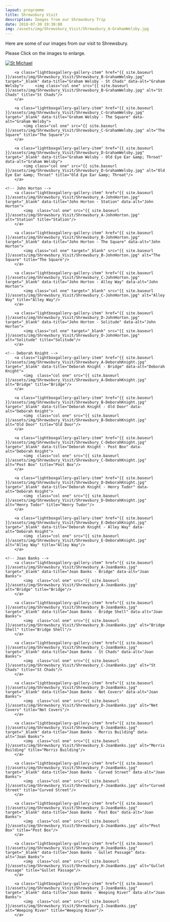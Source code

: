 ```yaml
---
layout: programme
title: Shrewsbury Visit
description: Images from our Shrewsbury Trip
date: 2018-07-30 19:30:00
img: /assets/img/Shrewsbury_Visit/Shrewsbury_A-GrahamWelsby.jpg
---
```


Here are some of our images from our visit to Shrewsbury. 

Please Click on the images to enlarge.

<div class="lightboxgallery-gallery">
	<!-- Graham Welsby -->
		<a class="lightboxgallery-gallery-item" href="{{ site.baseurl }}/assets/img/Shrewsbury_Visit/Shrewsbury_A-GrahamWelsby.jpg" target="_blank" data-title="Graham Welsby - St Michael" data-alt="Graham Welsby">	
			<img class="col one" src="{{ site.baseurl }}/assets/img/Shrewsbury_Visit/Shrewsbury_A-GrahamWelsby.jpg" alt="St Michael" title="St Michael"/>
		</a>

		<a class="lightboxgallery-gallery-item" href="{{ site.baseurl }}/assets/img/Shrewsbury_Visit/Shrewsbury_B-GrahamWelsby.jpg" target="_blank" data-title="Graham Welsby - St Chads" data-alt="Graham Welsby">		<img class="col one" src="{{ site.baseurl }}/assets/img/Shrewsbury_Visit/Shrewsbury_B-GrahamWelsby.jpg" alt="St Chads" title="St Chads"/>
		</a>

		<a class="lightboxgallery-gallery-item" href="{{ site.baseurl }}/assets/img/Shrewsbury_Visit/Shrewsbury_C-GrahamWelsby.jpg" target="_blank" data-title="Graham Welsby - The Square" data-alt="Graham Welsby">	
			<img class="col one" src="{{ site.baseurl }}/assets/img/Shrewsbury_Visit/Shrewsbury_C-GrahamWelsby.jpg" alt="The Square" title="The Square"/>
		</a>

		<a class="lightboxgallery-gallery-item" href="{{ site.baseurl }}/assets/img/Shrewsbury_Visit/Shrewsbury_D-GrahamWelsby.jpg" target="_blank" data-title="Graham Welsby - Old Eye Ear &amp; Throat" data-alt="Graham Welsby">	
			<img class="col one" src="{{ site.baseurl }}/assets/img/Shrewsbury_Visit/Shrewsbury_D-GrahamWelsby.jpg" alt="Old Eye Ear &amp; Throat" title="Old Eye Ear &amp; Throat"/>
		</a>

	<!-- John Horton -->
		<a class="lightboxgallery-gallery-item" href="{{ site.baseurl }}/assets/img/Shrewsbury_Visit/Shrewsbury_A-JohnHorton.jpg" target="_blank" data-title="John Horton - Station" data-alt="John Horton">
			<img  class="col one" src="{{ site.baseurl }}/assets/img/Shrewsbury_Visit/Shrewsbury_A-JohnHorton.jpg" alt="Station" title="Station"/>
		</a>
		
		<a class="lightboxgallery-gallery-item" href="{{ site.baseurl }}/assets/img/Shrewsbury_Visit/Shrewsbury_B-JohnHorton.jpg" target="_blank" data-title="John Horton - The Square" data-alt="John Horton">
			<img class="col one" target="_blank" src="{{ site.baseurl }}/assets/img/Shrewsbury_Visit/Shrewsbury_B-JohnHorton.jpg" alt="The Square" title="The Square"/>
		</a>
		
		<a class="lightboxgallery-gallery-item" href="{{ site.baseurl }}/assets/img/Shrewsbury_Visit/Shrewsbury_C-JohnHorton.jpg" target="_blank" data-title="John Horton - Alley Way" data-alt="John Horton">
			<img class="col one" target="_blank" src="{{ site.baseurl }}/assets/img/Shrewsbury_Visit/Shrewsbury_C-JohnHorton.jpg" alt="Alley Way" title="Alley Way"/>
		</a>

		<a class="lightboxgallery-gallery-item" href="{{ site.baseurl }}/assets/img/Shrewsbury_Visit/Shrewsbury_D-JohnHorton.jpg" target="_blank" data-title="John Horton - Solitude" data-alt="John Horton">
			<img class="col one" target="_blank" src="{{ site.baseurl }}/assets/img/Shrewsbury_Visit/Shrewsbury_D-JohnHorton.jpg" alt="Solitude" title="Solitude"/>
		</a>

	<!-- Deborah Knight -->
		<a class="lightboxgallery-gallery-item" href="{{ site.baseurl }}/assets/img/Shrewsbury_Visit/Shrewsbury_A-DeborahKnight.jpg" target="_blank" data-title="Deborah Knight - Bridge" data-alt="Deborah Knight">
			<img  class="col one" src="{{ site.baseurl }}/assets/img/Shrewsbury_Visit/Shrewsbury_A-DeborahKnight.jpg" alt="Bridge" title="Bridge"/>
		</a>

		<a class="lightboxgallery-gallery-item" href="{{ site.baseurl }}/assets/img/Shrewsbury_Visit/Shrewsbury_B-DeborahKnight.jpg" target="_blank" data-title="Deborah Knight - Old Door" data-alt="Deborah Knight">
			<img  class="col one" src="{{ site.baseurl }}/assets/img/Shrewsbury_Visit/Shrewsbury_B-DeborahKnight.jpg" alt="Old Door" title="Old Door"/>
		</a>

		<a class="lightboxgallery-gallery-item" href="{{ site.baseurl }}/assets/img/Shrewsbury_Visit/Shrewsbury_C-DeborahKnight.jpg" target="_blank" data-title="Deborah Knight - Post Box" data-alt="Deborah Knight">
			<img  class="col one" src="{{ site.baseurl }}/assets/img/Shrewsbury_Visit/Shrewsbury_C-DeborahKnight.jpg" alt="Post Box" title="Post Box"/>
		</a>

		<a class="lightboxgallery-gallery-item" href="{{ site.baseurl }}/assets/img/Shrewsbury_Visit/Shrewsbury_D-DeborahKnight.jpg" target="_blank" data-title="Deborah Knight - Henry Tudor" data-alt="Deborah Knight">
			<img  class="col one" src="{{ site.baseurl }}/assets/img/Shrewsbury_Visit/Shrewsbury_D-DeborahKnight.jpg" alt="Henry Tudor" title="Henry Tudor"/>
		</a>

		<a class="lightboxgallery-gallery-item" href="{{ site.baseurl }}/assets/img/Shrewsbury_Visit/Shrewsbury_E-DeborahKnight.jpg" target="_blank" data-title="Deborah Knight - Alley Way" data-alt="Deborah Knight">
			<img  class="col one" src="{{ site.baseurl }}/assets/img/Shrewsbury_Visit/Shrewsbury_E-DeborahKnight.jpg" alt="Alley Way" title="Alley Way"/>
		</a>

	<!-- Joan Banks -->
		<a class="lightboxgallery-gallery-item" href="{{ site.baseurl }}/assets/img/Shrewsbury_Visit/Shrewsbury_A-JoanBanks.jpg" target="_blank" data-title="Joan Banks - Bridge" data-alt="Joan Banks">
			<img  class="col one" src="{{ site.baseurl }}/assets/img/Shrewsbury_Visit/Shrewsbury_A-JoanBanks.jpg" alt="Bridge" title="Bridge"/>
		</a>

		<a class="lightboxgallery-gallery-item" href="{{ site.baseurl }}/assets/img/Shrewsbury_Visit/Shrewsbury_B-JoanBanks.jpg" target="_blank" data-title="Joan Banks - Bridge Shell" data-alt="Joan Banks">
			<img  class="col one" src="{{ site.baseurl }}/assets/img/Shrewsbury_Visit/Shrewsbury_B-JoanBanks.jpg" alt="Bridge Shell" title="Bridge Shell"/>
		</a>

		<a class="lightboxgallery-gallery-item" href="{{ site.baseurl }}/assets/img/Shrewsbury_Visit/Shrewsbury_C-JoanBanks.jpg" target="_blank" data-title="Joan Banks - St Chads" data-alt="Joan Banks">
			<img  class="col one" src="{{ site.baseurl }}/assets/img/Shrewsbury_Visit/Shrewsbury_C-JoanBanks.jpg" alt="St Chads" title="St Chads"/>
		</a>

		<a class="lightboxgallery-gallery-item" href="{{ site.baseurl }}/assets/img/Shrewsbury_Visit/Shrewsbury_D-JoanBanks.jpg" target="_blank" data-title="Joan Banks - Net Covers" data-alt="Joan Banks">
			<img  class="col one" src="{{ site.baseurl }}/assets/img/Shrewsbury_Visit/Shrewsbury_D-JoanBanks.jpg" alt="Net Covers" title="Net Covers"/>
		</a>

		<a class="lightboxgallery-gallery-item" href="{{ site.baseurl }}/assets/img/Shrewsbury_Visit/Shrewsbury_E-JoanBanks.jpg" target="_blank" data-title="Joan Banks - Morris Building" data-alt="Joan Banks">
			<img  class="col one" src="{{ site.baseurl }}/assets/img/Shrewsbury_Visit/Shrewsbury_E-JoanBanks.jpg" alt="Morris Building" title="Morris Building"/>
		</a>

		<a class="lightboxgallery-gallery-item" href="{{ site.baseurl }}/assets/img/Shrewsbury_Visit/Shrewsbury_F-JoanBanks.jpg" target="_blank" data-title="Joan Banks - Curved Street" data-alt="Joan Banks">
			<img  class="col one" src="{{ site.baseurl }}/assets/img/Shrewsbury_Visit/Shrewsbury_F-JoanBanks.jpg" alt="Curved Street" title="Curved Street"/>
		</a>

		<a class="lightboxgallery-gallery-item" href="{{ site.baseurl }}/assets/img/Shrewsbury_Visit/Shrewsbury_G-JoanBanks.jpg" target="_blank" data-title="Joan Banks - Post Box" data-alt="Joan Banks">
			<img  class="col one" src="{{ site.baseurl }}/assets/img/Shrewsbury_Visit/Shrewsbury_G-JoanBanks.jpg" alt="Post Box" title="Post Box"/>
		</a>

		<a class="lightboxgallery-gallery-item" href="{{ site.baseurl }}/assets/img/Shrewsbury_Visit/Shrewsbury_H-JoanBanks.jpg" target="_blank" data-title="Joan Banks - Gullet Passage" data-alt="Joan Banks">
			<img  class="col one" src="{{ site.baseurl }}/assets/img/Shrewsbury_Visit/Shrewsbury_H-JoanBanks.jpg" alt="Gullet Passage" title="Gullet Passage"/>
		</a>

		<a class="lightboxgallery-gallery-item" href="{{ site.baseurl }}/assets/img/Shrewsbury_Visit/Shrewsbury_I-JoanBanks.jpg" target="_blank" data-title="Joan Banks - Weeping River" data-alt="Joan Banks">
			<img  class="col one" src="{{ site.baseurl }}/assets/img/Shrewsbury_Visit/Shrewsbury_I-JoanBanks.jpg" alt="Weeping River" title="Weeping River"/>
		</a>

</div>













